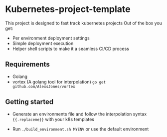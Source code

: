 # Kubernetes-project-template

This project is designed to fast track kubernetes projects
Out of the box you get:

- Per environment deployment settings
- Simple deployment execution
- Helper shell scripts to make it a seamless CI/CD process

## Requirements

- Golang
- vortex (A golang tool for interpolation) `go get github.com/AlexsJones/vortex`

## Getting started

- Generate an environments file and follow the interpolation syntax `{{.replaceme}}`
with your k8s templates

- Run `./build_environment.sh MYENV` or use the default environment
